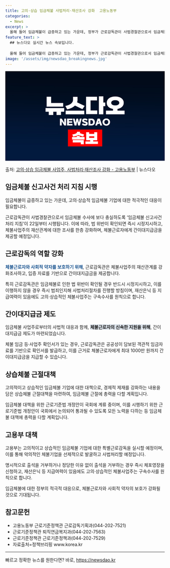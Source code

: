 ```yaml
---
title: 고의·상습 임금체불 사법처리·재산조사 강화  고용노동부
categories:
  - News
excerpt: >
  올해 들어 임금체불이 급증하고 있는 가운데, 정부가 근로감독관이 사법경찰관으로서 임금체불 수사에 보다 충실하…
feature_text: >
  ## 뉴스다오 실시간 뉴스 속보입니다.

  올해 들어 임금체불이 급증하고 있는 가운데, 정부가 근로감독관이 사법경찰관으로서 임금체불 수사에 보다 충실하…
image: '/assets/img/newsdao_breakingnews.jpg'
---
```


![뉴스다오 속보](/assets/img/newsdao_breakingnews.jpg)

<p>출처: <a href="https://newsdao.kr/3638" rel="dofollow">고의·상습 임금체불 사업주, 사법처리·재산조사 강화  - 고용노동부</a> | 뉴스다오</p>

<h2 data-ke-size="size26">임금체불 신고사건 처리 지침 시행</h2>
임금체불이 급증하고 있는 가운데, 고의·상습적 임금체불 기업에 대한 적극적인 대응이 필요합니다.

<p data-ke-size="size16">
근로감독관이 사법경찰관으로서 임금체불 수사에 보다 충실하도록 ‘임금체불 신고사건 처리 지침’이 22일부터 시행됩니다. 이에 따라, 법 위반이 확인되면 즉시 시정지시하고, 체불사업주의 재산관계에 대한 조사를 한층 강화하며, 체불근로자에게 간이대지급금을 제공할 예정입니다.
</p>

<h2 data-ke-size="size26">근로감독의 역할 강화</h2>
<b><span style="color: #1a5490;">체불근로자와 사회적 약자를 보호하기 위해</span></b>, 근로감독관은 체불사업주의 재산관계를 강화조사하고, 입증 자료를 기반으로 간이대지급금을 제공합니다.

<p data-ke-size="size16">
특히 근로감독관은 임금체불로 인한 법 위반이 확인될 경우 반드시 시정지시하고, 이를 이행하지 않을 경우 즉시 범죄인지해 사법처리절차를 진행할 방침이며, 재산은닉 등 지급여력이 있음에도 고의·상습적인 체불사업주는 구속수사를 원칙으로 합니다.
</p>

<h2 data-ke-size="size26">간이대지급금 제도</h2>
임금체불 사업주로부터의 사법적 대응과 함께, <b><span style="background-color: #21538527;">체불근로자의 신속한 지원을 위해</span></b>, 간이대지급금 제도가 마련되었습니다.

<p data-ke-size="size16">
체불 임금 등·사업주 확인서가 있는 경우, 근로감독관은 공공성이 담보된 객관적 임금자료를 기반으로 확인서를 발급하고, 이를 근거로 체불근로자에게 최대 1000만 원까지 간이대지급금을 지급할 수 있습니다.
</p>

<h2 data-ke-size="size26">상습체불 근절대책</h2>
고의적이고 상습적인 임금체불 기업에 대한 대책으로, 경제적 제재를 강화하는 내용을 담은 상습체불 근절대책을 마련하여, 임금체불 근절에 총력을 다할 계획입니다.

<p data-ke-size="size16">
임금체불 대책을 위한 근로기준법 개정안이 국회에 계류 중이며, 이를 시행하기 위한 근로기준법 개정안이 국회에서 논의되어 통과될 수 있도록 모든 노력을 다하는 등 임금체불 대책에 총력을 다할 계획입니다.
</p>

<h2 data-ke-size="size26">고용부 대책</h2>
고용부는 고의적이고 상습적인 임금체불 기업에 대한 특별근로감독을 실시할 예정이며, 이를 통해 악의적인 체불기업을 선제적으로 발굴하고 사법처리할 예정입니다.

<p data-ke-size="size16">
명시적으로 출석을 거부하거나 정당한 이유 없이 출석을 거부하는 경우 즉시 체포영장을 신청하고, 재산은닉 등 지급여력이 있음에도 고의·상습적인 체불사업주는 구속수사를 원칙으로 합니다.
</p>

<p data-ke-size="size16">
임금체불에 대한 정부의 적극적 대응으로, 체불근로자와 사회적 약자의 보호가 강화될 것으로 기대됩니다.
</p>

<h2 data-ke-size="size26">참고문헌</h2>
<ul>
<li>고용노동부 근로기준정책관 근로감독기획과(044-202-7521)</li>
<li>근로기준정책관 퇴직연금복지과(044-202-7563)</li>
<li>근로기준정책관 근로기준정책과(044-202-7529)</li>
<li>자료출처=정책브리핑 www.korea.kr</li>
</ul>

<hr>
<p data-ke-size="size16"></p> 

빠르고 정확한 뉴스를 원한다면? 바로, <a href="https://newsdao.kr" rel="dofollow">https://newsdao.kr</a>



